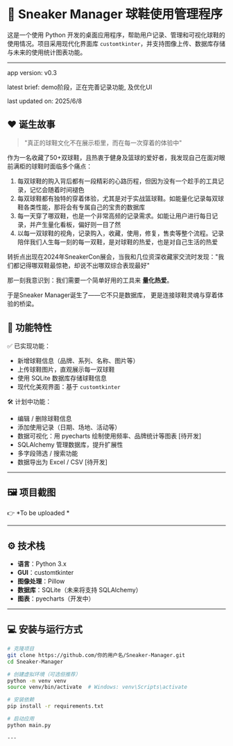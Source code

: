 # 👟 Sneaker Manager 球鞋使用管理程序

这是一个使用 Python 开发的桌面应用程序，帮助用户记录、管理和可视化球鞋的使用情况。项目采用现代化界面库 `customtkinter`，并支持图像上传、数据库存储与未来的使用统计图表功能。


---
app version: v0.3

latest brief: demo阶段，正在完善记录功能, 及优化UI

last updated on: 2025/6/8

## ❤️ 诞生故事

> "真正的球鞋文化不在展示柜里，而在每一次穿着的体验中"

作为一名收藏了50+双球鞋，且热衷于健身及篮球的爱好者，我发现自己在面对眼前满柜的球鞋时面临多个痛点：
1. 每双球鞋的购入背后都有一段精彩的心路历程，但因为没有一个趁手的工具记录，记忆会随着时间褪色
2. 每双球鞋都有独特的穿着体验，尤其是对于实战篮球鞋。如能量化记录每双球鞋各类性能，那将会有专属自己的宝贵的数据库
3. 每一天穿了哪双鞋，也是一个非常高频的记录需求。如能让用户进行每日记录，并产生量化看板，偏好则一目了然
4. 以每一双球鞋的视角，记录购入，收藏，使用，修复，售卖等整个流程。记录陪伴我们人生每一刻的每一双鞋，是对球鞋的热爱，也是对自己生活的热爱

转折点出现在2024年SneakerCon展会，当我和几位资深收藏家交流时发现："我们都记得哪双鞋最惊艳，却说不出哪双综合表现最好"

那一刻我意识到：我们需要一个简单好用的工具来 ****量化热爱****。

于是Sneaker Manager诞生了——它不只是数据库，
更是连接球鞋灵魂与穿着体验的桥梁。


## 🚀 功能特性

✅ 已实现功能：

- 新增球鞋信息（品牌、系列、名称、图片等）
- 上传球鞋图片，直观展示每一双球鞋
- 使用 SQLite 数据库存储球鞋信息
- 现代化美观界面：基于 `customtkinter`

🛠️ 计划中功能：

- 编辑 / 删除球鞋信息
- 添加使用记录（日期、场地、活动等）
- 数据可视化：用 pyecharts 绘制使用频率、品牌统计等图表 [待开发]
- SQLAlchemy 管理数据库，提升扩展性
- 多字段筛选 / 搜索功能
- 数据导出为 Excel / CSV [待开发]

---

## 🖼️ 项目截图

👉 *To be uploaded *

---

## ⚙️ 技术栈

- **语言**：Python 3.x
- **GUI**：customtkinter
- **图像处理**：Pillow
- **数据库**：SQLite（未来将支持 SQLAlchemy）
- **图表**：pyecharts（开发中）

---

## 💻 安装与运行方式

```bash
# 克隆项目
git clone https://github.com/你的用户名/Sneaker-Manager.git
cd Sneaker-Manager

# 创建虚拟环境（可选但推荐）
python -m venv venv
source venv/bin/activate  # Windows: venv\Scripts\activate

# 安装依赖
pip install -r requirements.txt

# 启动应用
python main.py

---

